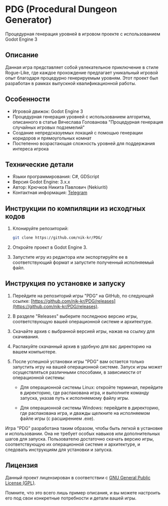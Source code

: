 # PDG (Procedural Dungeon Generator)

Процедурная генерация уровней в игровом проекте с использованием Godot Engine 3

## Описание

Данная игра представляет собой увлекательное приключение в стиле Rogue-Like, где каждое прохождение предлагает уникальный игровой опыт благодаря процедурно генерируемым уровням. Этот проект был разработан в рамках выпускной квалификационной работы.

## Особенности

- Игровой движок: Godot Engine 3
- Процедурная генерация уровней с использованием алгоритма, описанного в статье Вячеслава Голованова "Процедурная генерация случайных игровых подземелий"
- Создание непредсказуемых локаций с помощью генерации коридоров и прямоугольных комнат
- Постепенно возрастающая сложность уровней для поддержания интереса игрока

## Технические детали

- Языки программирования: C#, GDScript
- Версия Godot Engine: 3.x.x
- Автор: Крючков Никита Павлович (Nekiuriti)
- Контактная информация: [Telegram](https://t.me/I_am_not_human)

## Инструкции по компиляции из исходгных кодов

1. Клонируйте репозиторий:

   ```bash
   git clone https://github.com/nik-kr/PDG/
   ```

2. Откройте проект в Godot Engine 3.

3. Запустите игру из редактора или экспортируйте ее в соответствующий формат и запустите полученный исполняемый файл.

## Инструкция по установке и запуску

1. Перейдите на репозиторий игры "PDG" на GitHub, по следующей ссылке: [https://github.com/nik-kr/PDG/releases](https://github.com/nik-kr/PDG/releases).

2. В разделе "Releases" выберите последнюю версию игры, соответствующую вашей операционной системе и архитектуре.

3. Скачайте архив с выбранной версией игры, нажав на ссылку для скачивания.

4. Распакуйте скачанный архив в удобную для вас директорию на вашем компьютере.

5. После успешной установки игры "PDG" вам остается только запустить игру на вашей операционной системе. Запуск игры может осуществляться различными способами, в зависимости от операционной системы:

    - Для операционной системы Linux: откройте терминал, перейдите в директорию, где распакована игра, и выполните команду запуска, указав путь к исполняемому файлу игры.

    - Для операционной системы Windows: перейдите в директорию, где распакована игра, и дважды щелкните на исполняемом файле игры (с расширением .exe).

Игра "PDG" разработана таким образом, чтобы быть легкой в установке и использовании. Она не требует особых навыков или дополнительных шагов для запуска. Пользователю достаточно скачать версию игры, соответствующую их операционной системе и архитектуре, и следовать инструкциям для установки и запуска.

## Лицензия

Данный проект лицензирован в соответствии с [GNU General Public License (GPL)](https://www.gnu.org/licenses/gpl-3.0.html).

Помните, что это всего лишь пример описания, и вы можете настроить его под свои конкретные потребности и детали вашей игры.
